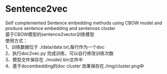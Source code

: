 # Sentence2vec
Self complemented Sentence embedding methods using CBOW model and produce sentence embedding and sentences cluster  
基于CBOW模型的sentence2vector训练模型   
使用方式：  
1、训练数据位于 ./data/data.txt,每行作为一个doc  
2、执行doc2vec.py 完成训练，可以自行修改训练次数  
3、模型文件保存在 ./model/.bin文件中  
4、基于docembedding的doc cluster 效果保存在./img/cluster.png中
